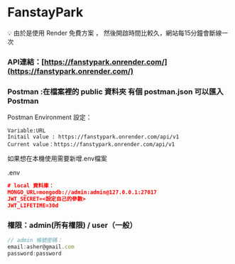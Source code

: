 # FanstayPark

<aside>
💡 由於是使用 Render 免費方案 ， 然後開啟時間比較久，網站每15分鐘會斷線一次

</aside>

### API連結：[https://fanstypark.onrender.com/](https://fanstypark.onrender.com/)

### Postman :在檔案裡的 public 資料夾 有個 postman.json 可以匯入 Postman

Postman Environment 設定：

```
Variable:URL
Initail value : https://fanstypark.onrender.com/api/v1
Current value：https://fanstypark.onrender.com/api/v1
```

如果想在本機使用需要新增.env檔案

.env

```json
# local 資料庫：
MONGO_URL=mongodb://admin:admin@127.0.0.1:27017
JWT_SECRET=<設定自己的參數>
JWT_LIFETIME=30d
```

### 權限：admin(所有權限) / user（一般）

```jsx
// admin 帳號密碼：
email:asher@gmail.com
password:password
```